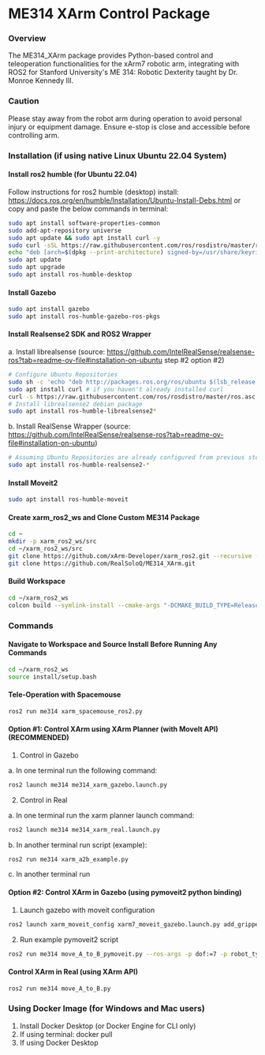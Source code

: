 # ME314 XArm Control Package
### Overview
The ME314_XArm package provides Python-based control and teleoperation functionalities for the xArm7 robotic arm, integrating with ROS2 for Stanford University's ME 314: Robotic Dexterity taught by Dr. Monroe Kennedy III.

### Caution
Please stay away from the robot arm during operation to avoid personal injury or equipment damage.
Ensure e-stop is close and accessible before controlling arm.

### Installation (if using native Linux Ubuntu 22.04 System)

#### Install ros2 humble (for Ubuntu 22.04)
Follow instructions for ros2 humble (desktop) install: https://docs.ros.org/en/humble/Installation/Ubuntu-Install-Debs.html or copy and paste the below commands in terminal:

```bash
sudo apt install software-properties-common
sudo add-apt-repository universe
sudo apt update && sudo apt install curl -y
sudo curl -sSL https://raw.githubusercontent.com/ros/rosdistro/master/ros.key -o /usr/share/keyrings/ros-archive-keyring.gpg
echo "deb [arch=$(dpkg --print-architecture) signed-by=/usr/share/keyrings/ros-archive-keyring.gpg] http://packages.ros.org/ros2/ubuntu $(. /etc/os-release && echo $UBUNTU_CODENAME) main" | sudo tee /etc/apt/sources.list.d/ros2.list > /dev/null
sudo apt update
sudo apt upgrade
sudo apt install ros-humble-desktop
```

#### Install Gazebo

```bash
sudo apt install gazebo
sudo apt install ros-humble-gazebo-ros-pkgs
```

#### Install Realsense2 SDK and ROS2 Wrapper

a. Install librealsense (source: https://github.com/IntelRealSense/realsense-ros?tab=readme-ov-file#installation-on-ubuntu step #2 option #2)

```bash
# Configure Ubuntu Repositories
sudo sh -c 'echo "deb http://packages.ros.org/ros/ubuntu $(lsb_release -sc) main" > /etc/apt/sources.list.d/ros-latest.list'
sudo apt install curl # if you haven't already installed curl
curl -s https://raw.githubusercontent.com/ros/rosdistro/master/ros.asc | sudo apt-key add -
# Install librealsense2 debian package
sudo apt install ros-humble-librealsense2*
```

b. Install RealSense Wrapper (source: https://github.com/IntelRealSense/realsense-ros?tab=readme-ov-file#installation-on-ubuntu)

```bash
# Assuming Ubuntu Repositories are already configured from previous step, install realsense2 wrapper debian package
sudo apt install ros-humble-realsense2-*
```

#### Install Moveit2

```bash
sudo apt install ros-humble-moveit
```

#### Create xarm_ros2_ws and Clone Custom ME314 Package

```bash
cd ~
mkdir -p xarm_ros2_ws/src
cd ~/xarm_ros2_ws/src
git clone https://github.com/xArm-Developer/xarm_ros2.git --recursive -b $ROS_DISTRO
git clone https://github.com/RealSoloQ/ME314_XArm.git
```

#### Build Workspace

```bash
cd ~/xarm_ros2_ws
colcon build --symlink-install --cmake-args "-DCMAKE_BUILD_TYPE=Release"
```

### Commands
#### Navigate to Workspace and Source Install Before Running Any Commands

```bash
cd ~/xarm_ros2_ws
source install/setup.bash
```

#### Tele-Operation with Spacemouse

```bash
ros2 run me314 xarm_spacemouse_ros2.py
```

#### Option #1: Control XArm using XArm Planner (with MoveIt API) (RECOMMENDED)

1. Control in Gazebo

a. In one terminal run the following command:

```bash
ros2 launch me314 me314_xarm_gazebo.launch.py
```

2. Control in Real

a. In one terminal run the xarm planner launch command:

```bash
ros2 launch me314 me314_xarm_real.launch.py
```

b. In another terminal run script (example):

```bash
ros2 run me314 xarm_a2b_example.py
```

c. In another terminal run 

#### Option #2: Control XArm in Gazebo (using pymoveit2 python binding)

1. Launch gazebo with moveit configuration

```bash
ros2 launch xarm_moveit_config xarm7_moveit_gazebo.launch.py add_gripper:=true
```

2. Run example pymoveit2 script

```bash
ros2 run me314 move_A_to_B_pymoveit.py --ros-args -p dof:=7 -p robot_type:=xarm
```

#### Control XArm in Real (using XArm API)

```bash
ros2 run me314 move_A_to_B.py
```

### Using Docker Image (for Windows and Mac users)
1. Install Docker Desktop (or Docker Engine for CLI only)
2. If using terminal: docker pull
3. If using Docker Desktop
